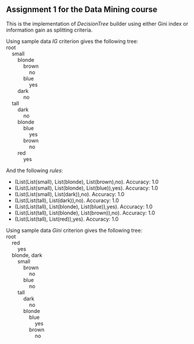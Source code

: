 ## Assignment 1 for the Data Mining course
This is the implementation of _DecisionTree_ builder using either Gini index or information gain as splitting criteria.

Using sample data _IG_ criterion gives the following tree:  
root  
&nbsp;&nbsp;&nbsp;&nbsp;small  
&nbsp;&nbsp;&nbsp;&nbsp;&nbsp;&nbsp;&nbsp;&nbsp;blonde  
&nbsp;&nbsp;&nbsp;&nbsp;&nbsp;&nbsp;&nbsp;&nbsp;&nbsp;&nbsp;&nbsp;&nbsp;brown  
&nbsp;&nbsp;&nbsp;&nbsp;&nbsp;&nbsp;&nbsp;&nbsp;&nbsp;&nbsp;&nbsp;&nbsp;&nbsp;&nbsp;&nbsp;&nbsp;no  
&nbsp;&nbsp;&nbsp;&nbsp;&nbsp;&nbsp;&nbsp;&nbsp;&nbsp;&nbsp;&nbsp;&nbsp;blue  
&nbsp;&nbsp;&nbsp;&nbsp;&nbsp;&nbsp;&nbsp;&nbsp;&nbsp;&nbsp;&nbsp;&nbsp;&nbsp;&nbsp;&nbsp;&nbsp;yes  
&nbsp;&nbsp;&nbsp;&nbsp;&nbsp;&nbsp;&nbsp;&nbsp;dark  
&nbsp;&nbsp;&nbsp;&nbsp;&nbsp;&nbsp;&nbsp;&nbsp;&nbsp;&nbsp;&nbsp;&nbsp;no  
&nbsp;&nbsp;&nbsp;&nbsp;tall  
&nbsp;&nbsp;&nbsp;&nbsp;&nbsp;&nbsp;&nbsp;&nbsp;dark  
&nbsp;&nbsp;&nbsp;&nbsp;&nbsp;&nbsp;&nbsp;&nbsp;&nbsp;&nbsp;&nbsp;&nbsp;no  
&nbsp;&nbsp;&nbsp;&nbsp;&nbsp;&nbsp;&nbsp;&nbsp;blonde  
&nbsp;&nbsp;&nbsp;&nbsp;&nbsp;&nbsp;&nbsp;&nbsp;&nbsp;&nbsp;&nbsp;&nbsp;blue  
&nbsp;&nbsp;&nbsp;&nbsp;&nbsp;&nbsp;&nbsp;&nbsp;&nbsp;&nbsp;&nbsp;&nbsp;&nbsp;&nbsp;&nbsp;&nbsp;yes  
&nbsp;&nbsp;&nbsp;&nbsp;&nbsp;&nbsp;&nbsp;&nbsp;&nbsp;&nbsp;&nbsp;&nbsp;brown  
&nbsp;&nbsp;&nbsp;&nbsp;&nbsp;&nbsp;&nbsp;&nbsp;&nbsp;&nbsp;&nbsp;&nbsp;&nbsp;&nbsp;&nbsp;&nbsp;no  
&nbsp;&nbsp;&nbsp;&nbsp;&nbsp;&nbsp;&nbsp;&nbsp;red  
&nbsp;&nbsp;&nbsp;&nbsp;&nbsp;&nbsp;&nbsp;&nbsp;&nbsp;&nbsp;&nbsp;&nbsp;yes  

And the following *rules*:
* (List(List(small), List(blonde), List(brown),no). Accuracy: 1.0
* (List(List(small), List(blonde), List(blue)),yes). Accuracy: 1.0
* (List(List(small), List(dark)),no). Accuracy: 1.0
* (List(List(tall), List(dark)),no). Accuracy: 1.0
* (List(List(tall), List(blonde), List(blue)),yes). Accuracy: 1.0
* (List(List(tall), List(blonde), List(brown)),no). Accuracy: 1.0
* (List(List(tall), List(red)),yes). Accuracy: 1.0


Using sample data _Gini_ criterion gives the following tree:  
root  
&nbsp;&nbsp;&nbsp;&nbsp;red  
&nbsp;&nbsp;&nbsp;&nbsp;&nbsp;&nbsp;&nbsp;&nbsp;yes  
&nbsp;&nbsp;&nbsp;&nbsp;blonde, dark  
&nbsp;&nbsp;&nbsp;&nbsp;&nbsp;&nbsp;&nbsp;&nbsp;small  
&nbsp;&nbsp;&nbsp;&nbsp;&nbsp;&nbsp;&nbsp;&nbsp;&nbsp;&nbsp;&nbsp;&nbsp;brown  
&nbsp;&nbsp;&nbsp;&nbsp;&nbsp;&nbsp;&nbsp;&nbsp;&nbsp;&nbsp;&nbsp;&nbsp;&nbsp;&nbsp;&nbsp;&nbsp;no  
&nbsp;&nbsp;&nbsp;&nbsp;&nbsp;&nbsp;&nbsp;&nbsp;&nbsp;&nbsp;&nbsp;&nbsp;blue  
&nbsp;&nbsp;&nbsp;&nbsp;&nbsp;&nbsp;&nbsp;&nbsp;&nbsp;&nbsp;&nbsp;&nbsp;&nbsp;&nbsp;&nbsp;&nbsp;no  
&nbsp;&nbsp;&nbsp;&nbsp;&nbsp;&nbsp;&nbsp;&nbsp;tall  
&nbsp;&nbsp;&nbsp;&nbsp;&nbsp;&nbsp;&nbsp;&nbsp;&nbsp;&nbsp;&nbsp;&nbsp;dark  
&nbsp;&nbsp;&nbsp;&nbsp;&nbsp;&nbsp;&nbsp;&nbsp;&nbsp;&nbsp;&nbsp;&nbsp;&nbsp;&nbsp;&nbsp;&nbsp;no  
&nbsp;&nbsp;&nbsp;&nbsp;&nbsp;&nbsp;&nbsp;&nbsp;&nbsp;&nbsp;&nbsp;&nbsp;blonde  
&nbsp;&nbsp;&nbsp;&nbsp;&nbsp;&nbsp;&nbsp;&nbsp;&nbsp;&nbsp;&nbsp;&nbsp;&nbsp;&nbsp;&nbsp;&nbsp;blue  
&nbsp;&nbsp;&nbsp;&nbsp;&nbsp;&nbsp;&nbsp;&nbsp;&nbsp;&nbsp;&nbsp;&nbsp;&nbsp;&nbsp;&nbsp;&nbsp;&nbsp;&nbsp;&nbsp;&nbsp;yes  
&nbsp;&nbsp;&nbsp;&nbsp;&nbsp;&nbsp;&nbsp;&nbsp;&nbsp;&nbsp;&nbsp;&nbsp;&nbsp;&nbsp;&nbsp;&nbsp;brown  
&nbsp;&nbsp;&nbsp;&nbsp;&nbsp;&nbsp;&nbsp;&nbsp;&nbsp;&nbsp;&nbsp;&nbsp;&nbsp;&nbsp;&nbsp;&nbsp;&nbsp;&nbsp;&nbsp;&nbsp;no  

